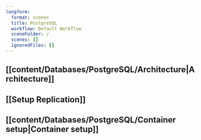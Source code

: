```yaml
---
longform:
  format: scenes
  title: PostgreSQL
  workflow: Default Workflow
  sceneFolder: /
  scenes: []
  ignoredFiles: []
---
```

## [[content/Databases/PostgreSQL/Architecture|Architecture]]

## [[Setup Replication]]

## [[content/Databases/PostgreSQL/Container setup|Container setup]]




